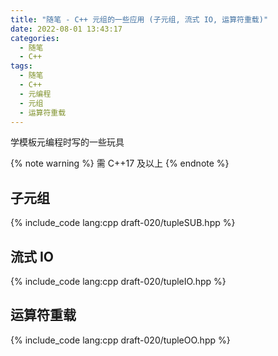 ```yaml
---
title: "随笔 - C++ 元组的一些应用 (子元组, 流式 IO, 运算符重载)"
date: 2022-08-01 13:43:17
categories:
  - 随笔
  - C++
tags:
  - 随笔
  - C++
  - 元编程
  - 元组
  - 运算符重载
---
```


学模板元编程时写的一些玩具

{% note warning %}
需 C++17 及以上
{% endnote %}

<!-- more -->

## 子元组

{% include_code lang:cpp draft-020/tupleSUB.hpp %}

## 流式 IO

{% include_code lang:cpp draft-020/tupleIO.hpp %}

## 运算符重载

{% include_code lang:cpp draft-020/tupleOO.hpp %}
